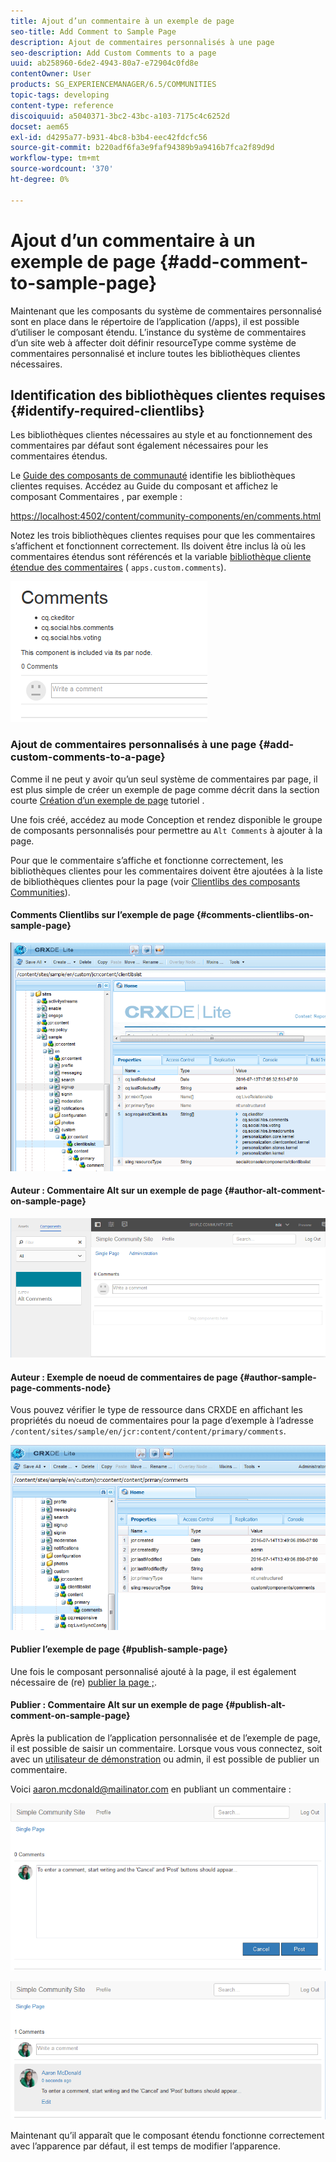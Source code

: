 ```yaml
---
title: Ajout d’un commentaire à un exemple de page
seo-title: Add Comment to Sample Page
description: Ajout de commentaires personnalisés à une page
seo-description: Add Custom Comments to a page
uuid: ab258960-6de2-4943-80a7-e72904c0fd8e
contentOwner: User
products: SG_EXPERIENCEMANAGER/6.5/COMMUNITIES
topic-tags: developing
content-type: reference
discoiquuid: a5040371-3bc2-43bc-a103-7175c4c6252d
docset: aem65
exl-id: d4295a77-b931-4bc8-b3b4-eec42fdcfc56
source-git-commit: b220adf6fa3e9faf94389b9a9416b7fca2f89d9d
workflow-type: tm+mt
source-wordcount: '370'
ht-degree: 0%

---
```


# Ajout d’un commentaire à un exemple de page  {#add-comment-to-sample-page}

Maintenant que les composants du système de commentaires personnalisé sont en place dans le répertoire de l’application (/apps), il est possible d’utiliser le composant étendu. L’instance du système de commentaires d’un site web à affecter doit définir resourceType comme système de commentaires personnalisé et inclure toutes les bibliothèques clientes nécessaires.

## Identification des bibliothèques clientes requises {#identify-required-clientlibs}

Les bibliothèques clientes nécessaires au style et au fonctionnement des commentaires par défaut sont également nécessaires pour les commentaires étendus.

Le [Guide des composants de communauté](/help/communities/components-guide.md) identifie les bibliothèques clientes requises. Accédez au Guide du composant et affichez le composant Commentaires , par exemple :

[https://localhost:4502/content/community-components/en/comments.html](https://localhost:4502/content/community-components/en/comments.html)

Notez les trois bibliothèques clientes requises pour que les commentaires s’affichent et fonctionnent correctement. Ils doivent être inclus là où les commentaires étendus sont référencés et la variable [bibliothèque cliente étendue des commentaires](/help/communities/extend-create-components.md#create-a-client-library-folder) ( `apps.custom.comments`).

![comments-component1](assets/comments-component1.png)

### Ajout de commentaires personnalisés à une page {#add-custom-comments-to-a-page}

Comme il ne peut y avoir qu’un seul système de commentaires par page, il est plus simple de créer un exemple de page comme décrit dans la section courte [Création d’un exemple de page](/help/communities/create-sample-page.md) tutoriel .

Une fois créé, accédez au mode Conception et rendez disponible le groupe de composants personnalisés pour permettre au `Alt Comments` à ajouter à la page.

Pour que le commentaire s’affiche et fonctionne correctement, les bibliothèques clientes pour les commentaires doivent être ajoutées à la liste de bibliothèques clientes pour la page (voir [Clientlibs des composants Communities](/help/communities/clientlibs.md)).

#### Comments Clientlibs sur l’exemple de page {#comments-clientlibs-on-sample-page}

![comments-clientlibs-crxde](assets/comments-clientlibs-crxde.png)

#### Auteur : Commentaire Alt sur un exemple de page {#author-alt-comment-on-sample-page}

![alt-comment](assets/alt-comment.png)

#### Auteur : Exemple de noeud de commentaires de page {#author-sample-page-comments-node}

Vous pouvez vérifier le type de ressource dans CRXDE en affichant les propriétés du noeud de commentaires pour la page d’exemple à l’adresse `/content/sites/sample/en/jcr:content/content/primary/comments`.

![verify-comment-crxde](assets/verify-comment-crxde.png)

#### Publier l’exemple de page {#publish-sample-page}

Une fois le composant personnalisé ajouté à la page, il est également nécessaire de (re) [publier la page ;](/help/communities/sites-console.md#publishing-the-site).

#### Publier : Commentaire Alt sur un exemple de page {#publish-alt-comment-on-sample-page}

Après la publication de l’application personnalisée et de l’exemple de page, il est possible de saisir un commentaire. Lorsque vous vous connectez, soit avec un [utilisateur de démonstration](/help/communities/tutorials.md#demo-users) ou admin, il est possible de publier un commentaire.

Voici aaron.mcdonald@mailinator.com en publiant un commentaire :

![publish-alt-comment](assets/publish-alt-comment.png)

![publish-alt-comment1](assets/publish-alt-comment1.png)

Maintenant qu’il apparaît que le composant étendu fonctionne correctement avec l’apparence par défaut, il est temps de modifier l’apparence.
